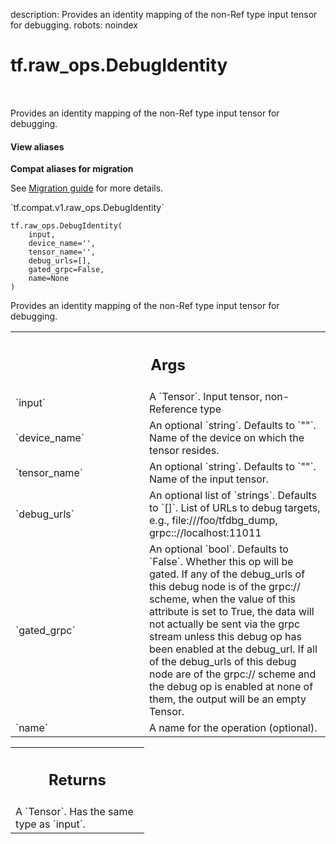description: Provides an identity mapping of the non-Ref type input tensor for debugging.
robots: noindex

# tf.raw_ops.DebugIdentity

<!-- Insert buttons and diff -->

<table class="tfo-notebook-buttons tfo-api nocontent" align="left">

</table>



Provides an identity mapping of the non-Ref type input tensor for debugging.


<section class="expandable">
  <h4 class="showalways">View aliases</h4>
  <p>
<b>Compat aliases for migration</b>
<p>See
<a href="https://www.tensorflow.org/guide/migrate">Migration guide</a> for
more details.</p>
<p>`tf.compat.v1.raw_ops.DebugIdentity`</p>
</p>
</section>

<pre class="devsite-click-to-copy prettyprint lang-py tfo-signature-link">
<code>tf.raw_ops.DebugIdentity(
    input,
    device_name=&#x27;&#x27;,
    tensor_name=&#x27;&#x27;,
    debug_urls=[],
    gated_grpc=False,
    name=None
)
</code></pre>



<!-- Placeholder for "Used in" -->

Provides an identity mapping of the non-Ref type input tensor for debugging.

<!-- Tabular view -->
 <table class="responsive fixed orange">
<colgroup><col width="214px"><col></colgroup>
<tr><th colspan="2"><h2 class="add-link">Args</h2></th></tr>

<tr>
<td>
`input`<a id="input"></a>
</td>
<td>
A `Tensor`. Input tensor, non-Reference type
</td>
</tr><tr>
<td>
`device_name`<a id="device_name"></a>
</td>
<td>
An optional `string`. Defaults to `""`.
Name of the device on which the tensor resides.
</td>
</tr><tr>
<td>
`tensor_name`<a id="tensor_name"></a>
</td>
<td>
An optional `string`. Defaults to `""`.
Name of the input tensor.
</td>
</tr><tr>
<td>
`debug_urls`<a id="debug_urls"></a>
</td>
<td>
An optional list of `strings`. Defaults to `[]`.
List of URLs to debug targets, e.g.,
  file:///foo/tfdbg_dump, grpc:://localhost:11011
</td>
</tr><tr>
<td>
`gated_grpc`<a id="gated_grpc"></a>
</td>
<td>
An optional `bool`. Defaults to `False`.
Whether this op will be gated. If any of the debug_urls of this
  debug node is of the grpc:// scheme, when the value of this attribute is set
  to True, the data will not actually be sent via the grpc stream unless this
  debug op has been enabled at the debug_url. If all of the debug_urls of this
  debug node are of the grpc:// scheme and the debug op is enabled at none of
  them, the output will be an empty Tensor.
</td>
</tr><tr>
<td>
`name`<a id="name"></a>
</td>
<td>
A name for the operation (optional).
</td>
</tr>
</table>



<!-- Tabular view -->
 <table class="responsive fixed orange">
<colgroup><col width="214px"><col></colgroup>
<tr><th colspan="2"><h2 class="add-link">Returns</h2></th></tr>
<tr class="alt">
<td colspan="2">
A `Tensor`. Has the same type as `input`.
</td>
</tr>

</table>

